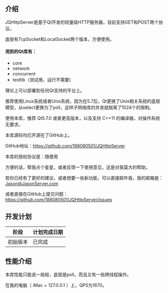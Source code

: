 ## 介绍

JQHttpServer是基于Qt开发的轻量级HTTP服务器，目前支持GET和POST两个协议。

底层有TcpSocket和LocalSocket两个版本，方便使用。

#### 用到的Qt库有：

* core
* network
* concurrent	
* testlib（测试用，运行不需要）

理论上可以部署到任何Qt支持的平台上。

推荐使用Linux系统或者Unix系统，因为在5.7后，Qt更换了Unix相关系统的底层模型，从select更换为了poll，这样子网络库的并发就脱离了1024个的限制。

使用本库，推荐 Qt5.7.0 或者更高版本，以及支持 C++11 的编译器，对操作系统无要求。

本库源码均已开源在了GitHub上。

GitHub地址：https://github.com/188080501/JQHttpServer

本库的授权协议是：随便用

方便的话，帮我点个星星，或者反馈一下使用意见，这是对我莫大的帮助。

若你已经有了更好的建议，或者想要一些新功能，可以直接邮件我，我的邮箱是：Jason@JasonServer.com

或者直接在GitHub上提交问题：
https://github.com/188080501/JQHttpServer/issues

## 开发计划

阶段|计划完成日期
---|---
初始版本|已完成

## 性能介绍

本库性能只能说一般般，底层是poll，而且又有一些跨线程操作。

在我的电脑（ iMac + 127.0.0.1 ）上，QPS为1670。
